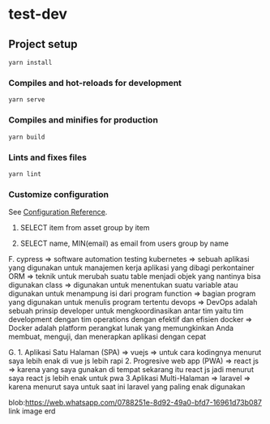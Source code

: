 # test-dev

## Project setup
```
yarn install
```

### Compiles and hot-reloads for development
```
yarn serve
```

### Compiles and minifies for production
```
yarn build
```

### Lints and fixes files
```
yarn lint
```

### Customize configuration
See [Configuration Reference](https://cli.vuejs.org/config/).

1. SELECT  item from asset group by item

2. SELECT  name, MIN(email) as email  from users group by name

F. cypress => software automation testing
   kubernetes => sebuah aplikasi yang digunakan untuk manajemen kerja aplikasi yang dibagi perkontainer
   ORM => teknik untuk merubah suatu table menjadi objek yang nantinya bisa digunakan
   class => digunakan untuk menentukan suatu variable atau digunakan untuk menampung isi dari program
   function => bagian program yang digunakan untuk menulis program tertentu
   devops => DevOps adalah sebuah prinsip developer untuk mengkoordinasikan antar tim yaitu tim development dengan tim operations dengan efektif dan efisien
  docker => Docker adalah platform perangkat lunak yang memungkinkan Anda membuat, menguji, dan menerapkan aplikasi dengan cepat

G. 1.  Aplikasi Satu Halaman (SPA) => vuejs => untuk cara kodingnya menurut saya lebih enak di vue js lebih rapi
   2. Progresive web app (PWA) => react js => karena yang saya gunakan di tempat sekarang itu react js jadi menurut saya react js lebih enak untuk pwa
  3.Aplikasi Multi-Halaman => laravel => karena menurut saya untuk saat ini laravel yang paling enak digunakan 

  blob:https://web.whatsapp.com/0788251e-8d92-49a0-bfd7-16961d73b087 link image erd
